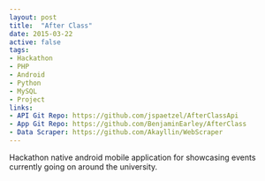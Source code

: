 ```yaml
---
layout: post
title:  "After Class"
date: 2015-03-22
active: false
tags:
- Hackathon
- PHP
- Android
- Python
- MySQL
- Project
links:
- API Git Repo: https://github.com/jspaetzel/AfterClassApi
- App Git Repo: https://github.com/BenjaminEarley/AfterClass
- Data Scraper: https://github.com/Akayllin/WebScraper
---
```


Hackathon native android mobile application for showcasing events currently going on around the university.
